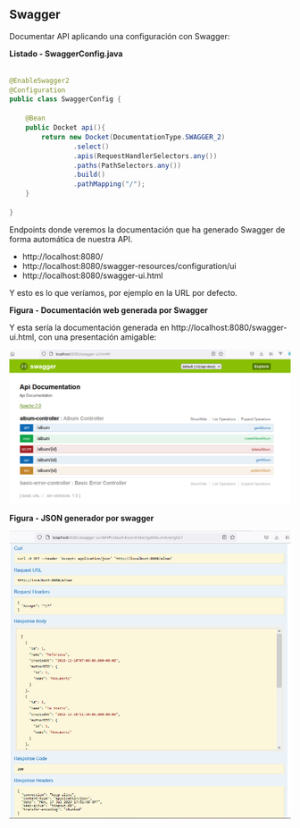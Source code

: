 ## Swagger



Documentar  API aplicando una configuración con Swagger:


**Listado - SwaggerConfig.java**

```java

@EnableSwagger2
@Configuration
public class SwaggerConfig {

    @Bean
    public Docket api(){
        return new Docket(DocumentationType.SWAGGER_2)
                .select()
                .apis(RequestHandlerSelectors.any())
                .paths(PathSelectors.any())
                .build()
                .pathMapping("/");
    }

}

```
Endpoints donde veremos la documentación que ha generado Swagger de forma automática de nuestra API.

* http://localhost:8080/
* http://localhost:8080/swagger-resources/configuration/ui
* http://localhost:8080/swagger-ui.html

Y esto es lo que veríamos, por ejemplo en la URL por defecto.

**Figura - Documentación web generada por Swagger**


Y esta sería la documentación generada en http://localhost:8080/swagger-ui.html, con una presentación amigable:

![Documentación generada por Swagger](SwaggerAlbum.png)


**Figura - JSON generador por swagger**

![Prueba llamada](TryOut.png)
